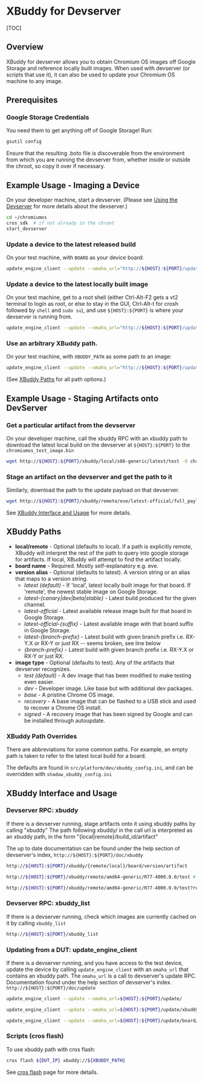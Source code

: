 # XBuddy for Devserver

[TOC]

## Overview

XBuddy for devserver allows you to obtain Chromium OS images off Google Storage
and reference locally built images. When used with devserver (or scripts that
use it), it can also be used to update your Chromium OS machine to any image.

## Prerequisites

### Google Storage Credentials

You need them to get anything off of Google Storage!
Run:

```bash
gsutil config
```

Ensure that the resulting .boto file is discoverable from the environment from
which you are running the devserver from, whether inside or outside the chroot,
so copy it over if necessary.

## Example Usage - Imaging a Device

On your developer machine, start a devserver. (Please see [Using the Devserver]
for more details about the devserver.)

```bash
cd ~/chromiumos
cros_sdk  # if not already in the chroot
start_devserver
```

### Update a device to the latest released build

On your test machine, with `BOARD` as your device board:

```bash
update_engine_client --update --omaha_url="http://${HOST}:${PORT}/update/xbuddy/remote/${BOARD}/latest/dev"
```

### Update a device to the latest locally built image

On your test machine, get to a root shell (either Ctrl-Alt-F2 gets a vt2
terminal to login as root, or else to stay in the GUI, Ctrl-Alt-t for crosh
followed by `shell` and `sudo su`), and use `${HOST}:${PORT}` is where your
devserver is running from.

```bash
update_engine_client --update --omaha_url="http://${HOST}:${PORT}/update"
```

### Use an arbitrary XBuddy path.

On your test machine, with `XBUDDY_PATH` as some path to an image:

```bash
update_engine_client --update --omaha_url="http://${HOST}:${PORT}/update/xbuddy/${XBUDDY_PATH}"
```

(See [XBuddy Paths](#xbuddy-paths) for all path options.)

## Example Usage - Staging Artifacts onto DevServer

### Get a particular artifact from the devserver

On your developer machine, call the xbuddy RPC with an xbuddy path to download
the latest local build on the devserver at `${HOST}:${PORT}` to the
`chromiumos_test_image.bin`

```bash
wget http://${HOST}:${PORT}/xbuddy/local/x86-generic/latest/test -O chromiumos_test_image.bin
```

### Stage an artifact on the devserver and get the path to it
Similarly, download the path to the update payload on that devserver.

```bash
wget http://${HOST}:${PORT}/xbuddy/remote/eve/latest-official/full_payload?return_dir=true -O path.txt
```

See [XBuddy Interface and Usage](#xbuddy-interface-and-usage) for more details.

## XBuddy Paths

* **local/remote** - Optional (defaults to local). If a path is explicitly
  remote, XBuddy will interpret the rest of the path to query into google
  storage for artifacts. If local, XBuddy will attempt to find the artifact
  locally.
* **board name** - Required. Mostly self-explanatory e.g. eve.
* **version alias** - Optional (defaults to latest). A version string or an
  alias that maps to a version string.
    + *latest (default)* - If 'local', latest locally built image for
      that board. If 'remote', the newest stable image on Google Storage.
    + *latest-{canary|dev|beta|stable}* - Latest build produced for the given
      channel.
    + *latest-official* - Latest available release image built for that board in
      Google Storage.
    + *latest-official-{suffix}* - Latest available image with that board suffix
      in Google Storage.
	+ *latest-{branch-prefix}* - Latest build with given branch prefix
      i.e. RX-Y.X or RX-Y or just RX -- seems broken, see line below
    + *{branch-prefix}* - Latest build with given branch prefix i.e. RX-Y.X or
      RX-Y or just RX.
* **image type** - Optional (defaults to test). Any of the artifacts that
  devserver recognizes.
    + *test (default)* - A dev image that has been modified to make testing even
      easier.
    + *dev* - Developer image. Like base but with additional dev packages.
    + *base* - A pristine Chrome OS image.
    + *recovery* - A base image that can be flashed to a USB stick and used to
      recover a Chrome OS install.
    + *signed* - A recovery image that has been signed by Google and can be
      installed through autoupdate.

### XBuddy Path Overrides
There are abbreviations for some common paths.  For example, an empty path is
taken to refer to the latest local build for a board.

The defaults are found in `src/platform/dev/xbuddy_config.ini`, and can be
overridden with `shadow_xbuddy_config.ini`

## XBuddy Interface and Usage

### Devserver RPC: xbuddy

If there is a devserver running, stage artifacts onto it using xbuddy paths by
calling "xbuddy" The path following xbuddy/ in the call url is interpreted as an
xbuddy path, in the form "{local|remote}/build_id/artifact"

The up to date documentation can be found under the help section of devserver's
index, `http://${HOST}:${PORT}/doc/xbuddy`

```bash
http://${HOST}:${PORT}/xbuddy/{remote/local}/board/version/artifact

http://${HOST}:${PORT}/xbuddy/remote/amd64-generic/R77-4000.0.0/test # To stage an x86-generic test image

http://${HOST}:${PORT}/xbuddy/remote/amd64-generic/R77-4000.0.0/test?return_dir=true # To get the directory name that the artifact will be found in
```

### Devserver RPC: xbuddy_list

If there is a devserver running, check which images are currently cached on it
by calling `xbuddy_list`

```bash
http://${HOST}:${PORT}/xbuddy_list
```

### Updating from a DUT: update_engine_client

If there is a devserver running, and you have access to the test device, update
the device by calling `update_engine_client` with an `omaha_url` that contains
an xbuddy path.  The `omaha_url` is a call to devserver's update
RPC. Documentation found under the help section of devserver's
index. `http://${HOST}:${PORT}/doc/update`

```bash
update_engine_client --update --omaha_url=${HOST}:${PORT}/update/

update_engine_client --update --omaha_url=${HOST}:${PORT}/update/xbuddy/{remote/local}/board/version/{image_type}

update_engine_client --update --omaha_url=${HOST}:${PORT}/update/board/version
```

### Scripts (cros flash)

To use xbuddy path with cros flash:

```bash
cros flash ${DUT_IP} xbuddy://${XBUDDY_PATH}
```

See [cros flash] page for more details.

[cros flash]: cros_flash.md
[Using The Devserver]: https://chromium.googlesource.com/chromiumos/chromite/+/master/docs/devserver.md
